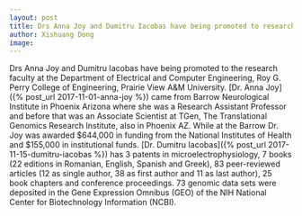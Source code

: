 ```yaml
---
layout: post
title: Drs Anna Joy and Dumitru Iacobas have being promoted to research faculty
author: Xishuang Dong
image: 
---
```


Drs Anna Joy and Dumitru Iacobas have being promoted to the research faculty at the Department of Electrical and Computer Engineering, Roy G. Perry College of Engineering, Prairie View A&M University. [Dr. Anna Joy]({% post_url 2017-11-01-anna-joy %}) came from Barrow Neurological Institute in Phoenix Arizona where she was a Research Assistant Professor and before that was an Associate Scientist at TGen, The Translational Genomics Research Institute, also in Phoenix AZ. While at the Barrow Dr. Joy was awarded $644,000 in funding from the National Institutes of Health and $155,000 in institutional funds. [Dr. Dumitru Iacobas]({% post_url 2017-11-15-dumitru-iacobas %}) has 3 patents in microelectrophysiology, 7 books (22 editions in Romanian, English, Spanish and Greek), 83 peer-reviewed articles (12 as single author, 38 as first author and 11 as last author), 25 book chapters and conference proceedings. 73 genomic data sets were deposited in the Gene Expression Omnibus (GEO) of the NIH National Center for Biotechnology Information (NCBI).
